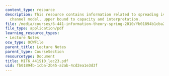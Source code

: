 ```yaml
---
content_type: resource
description: This resource contains information related to spreading iver fading channels,
  channel model, upper bound to capacity and interpretation.
file: /media/courses/6-441-information-theory-spring-2010/fb01894b1cba2b45a2ab4cd2ea1e3d3f_MIT6_441S10_lec23.pdf
file_type: application/pdf
learning_resource_types:
- Lecture Notes
ocw_type: OCWFile
parent_title: Lecture Notes
parent_type: CourseSection
resourcetype: Document
title: MIT6_441S10_lec23.pdf
uid: fb01894b-1cba-2b45-a2ab-4cd2ea1e3d3f
---
```

